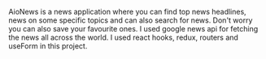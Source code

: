 AioNews is a news application where you can find top news headlines, news on some specific topics and can also search for news. Don't worry you can also save your favourite ones. I used google news api for fetching the news all across the world. I used react hooks, redux, routers and useForm in this project. 
